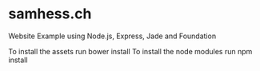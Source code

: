 # samhess.ch
Website Example using Node.js, Express, Jade and Foundation

To install the assets run bower install
To install the node modules run npm install
